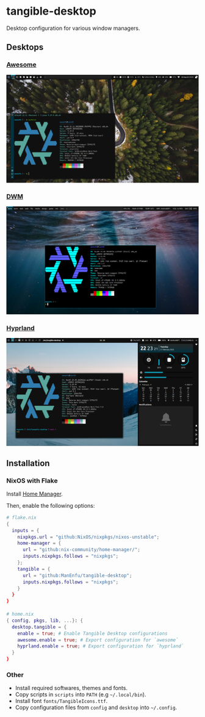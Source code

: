 # tangible-desktop

Desktop configuration for various window managers.

## Desktops

### [Awesome](./desktop/awesome/)
![Awesome](./docs/screenshot-awesome.png)

### [DWM](./desktop/dwm/)
![DWM](./docs/screenshot-dwm.png)

### [Hyprland](./desktop/hypr/)
![Hyprland](./docs/screenshot-hyprland.png)

## Installation

### NixOS with Flake

Install [Home Manager]([https://github.com/nix-community/home-manager]).

Then, enable the following options:
```nix
# flake.nix
{
  inputs = {
    nixpkgs.url = "github:NixOS/nixpkgs/nixos-unstable";
    home-manager = {
      url = "github:nix-community/home-manager/";
      inputs.nixpkgs.follows = "nixpkgs";
    };
    tangible = {
      url = "github:ManEnfu/tangible-desktop";
      inputs.nixpkgs.follows = "nixpkgs";
    }
  } 
}

# home.nix
{ config, pkgs, lib, ...}: {
  desktop.tangible = {
    enable = true; # Enable Tangible Desktop configurations
    awesome.enable = true; # Export configuration for `awesome`
    hyprland.enable = true; # Export configuration for `hyprland`
  }
}
```

### Other

- Install required softwares, themes and fonts.
- Copy scripts in `scripts` into `PATH` (e.g `~/.local/bin`).
- Install font `fonts/TangibleIcons.ttf`.
- Copy configuration files from `config` and `desktop` into `~/.config`.
